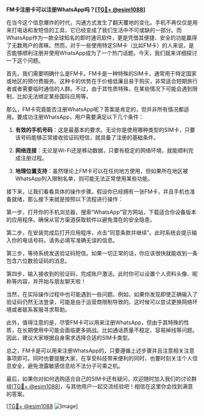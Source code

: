 **FM卡注册卡可以注册WhatsApp吗？[[TG💪+ @esim1088](https://t.me/s/esim1088)]**

在当今这个信息爆炸的时代，沟通方式发生了翻天覆地的变化。手机不再仅仅是用来打电话和发短信的工具，它已经变成了我们生活中不可或缺的一部分。而WhatsApp作为一款全球知名的即时通讯软件，更是凭借其便捷、安全的功能赢得了无数用户的青睐。然而，对于一些使用特定SIM卡（比如FM卡）的人来说，是否能够顺利注册并使用WhatsApp成为了一个热门话题。今天，我们就来详细探讨一下这个问题。

首先，我们需要明确什么是FM卡。FM卡是一种特殊的SIM卡，通常用于特定国家或地区的预付费服务。这种卡的优势在于价格低廉且易于购买，非常适合短期旅行者或者需要临时通信的人群。不过，由于其性质特殊，在某些情况下可能会遇到限制，比如无法绑定某些国际应用等。

那么，FM卡究竟能否注册WhatsApp呢？答案是肯定的，但并非所有情况都适用。要成功注册WhatsApp，用户需要满足以下几个条件：

1. **有效的手机号码**：这是最基本的要求。无论你是使用哪种类型的SIM卡，只要该号码能够正常接收验证码短信，就具备了注册的基础条件。
   
2. **网络连接**：无论是Wi-Fi还是移动数据，只要有稳定的网络环境，就能顺利完成注册过程。

3. **地理位置支持**：虽然理论上FM卡可以在任何地方使用，但如果所在地区被WhatsApp列入限制名单，则可能无法正常使用某些功能。

接下来，让我们看看具体的操作步骤。假设你已经拥有一张FM卡，并且手机也准备就绪，那么接下来就是按照以下流程进行操作：

第一步，打开你的手机浏览器，搜索“WhatsApp”官方网站，下载适合你设备版本的应用程序。确保从官方渠道获取软件以避免潜在的安全隐患。

第二步，在安装完成后打开应用程序，点击“同意条款并继续”。此时系统会提示输入你的电话号码，请务必填写准确无误的信息。

第三步，等待系统发送验证码短信。如果一切正常的话，你应该很快就能收到一条包含六位数验证码的消息。

第四步，输入接收到的验证码，完成账户激活。此时你可以设置个人资料头像、昵称等内容，并开始与朋友聊天啦！

当然，在实际操作过程中也可能遇到一些问题。例如，如果你发现即使正确输入了验证码仍然无法登录，可能是由于运营商限制导致的。这时候可以尝试更换网络环境或者联系客服寻求帮助。

此外，值得注意的是，尽管FM卡可以用来注册WhatsApp，但由于其特殊的性质，在长期使用中可能会面临更多挑战。比如通话质量不稳定、容易掉线等问题。因此，建议大家根据自身需求选择合适的SIM卡类型。

总之，FM卡是可以用来注册WhatsApp的，只要遵循上述步骤并且注意相关注意事项即可。同时也要提醒大家，在享受科技带来便利的同时，也要时刻关注个人信息安全，避免泄露敏感信息给不法分子可乘之机。

最后，如果你对如何选购适合自己的SIM卡还有疑问，欢迎随时加入我们的讨论群组[[TG💪+ @esim1088](https://t.me/s/esim1088)]，与其他用户一起交流经验吧！相信在这里你会找到满意的答案。

[[TG💪+ @esim1088](https://t.me/s/esim1088) ![Image](https://i.postimg.cc/4NQfJmqS/Snipaste-2025-05-13-00-14-12.png)]